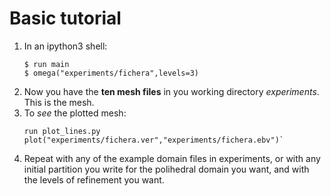 # Basic tutorial
1. In an ipython3 shell:
   ```
   $ run main
   $ omega("experiments/fichera",levels=3)
   ```
2. Now you have the **ten mesh files** in you working directory _experiments_. This is the mesh.
3. To _see_ the plotted mesh:
   ```
   run plot_lines.py
   plot("experiments/fichera.ver","experiments/fichera.ebv")`
   ```
4. Repeat with any of the example domain files in experiments, or with any initial partition you write for the polihedral domain you want, and with the levels of refinement you want.
